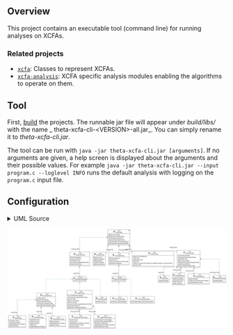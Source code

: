## Overview

This project contains an executable tool (command line) for running analyses on XCFAs.

### Related projects

* [`xcfa`](../xcfa/README.md): Classes to represent XCFAs.
* [`xcfa-analysis`](../xcfa-analysis/README.md): XCFA specific analysis modules enabling the algorithms to operate on them.

## Tool

First, [build](../../doc/Build.md) the projects. The runnable jar file will appear under _build/libs/_ with the name _
theta-xcfa-cli-\<VERSION\>-all.jar_. You can simply rename it to _theta-xcfa-cli.jar_.

The tool can be run with `java -jar theta-xcfa-cli.jar [arguments]`. If no arguments are given, a help screen is
displayed about the arguments and their possible values. For
example `java -jar theta-xcfa-cli.jar --input program.c --loglevel INFO` runs the default analysis with logging on
the `program.c` input file.

## Configuration

<details><summary>UML Source</summary>

``` plantuml
@startuml

!theme plain
skinparam linetype ortho

interface SpecBackendConfig << interface >>
interface SpecFrontendConfig << interface >>

entity  ArgConfig << data >> {
   disable: Boolean
}
entity  BMCConfig << data >> {
   bmcSolver: String
   nonLfPath: Boolean
   validateBMCSolver: Boolean
   disable: Boolean
}
entity  BackendConfig<T> << data >> {
   inProcess: Boolean
   backend: Backend
   timeoutMs: Long
   specConfig: SpecBackendConfig
   solverHome: String
}
entity  BoundedConfig << data >> {
   maxBound: Int
   objects: Set<Config>
   bmcConfig: BMCConfig
   indConfig: InductionConfig
   itpConfig: InterpolationConfig
}
entity  CFrontendConfig << data >> {
   arithmetic: ArithmeticType
}
entity  CHCFrontendConfig << data >> {
   chcTransformation: ChcTransformation
}
entity  COutputConfig << data >> {
   useExArr: Boolean
   useRange: Boolean
   disable: Boolean
   useArr: Boolean
}
entity  CegarAbstractorConfig << data >> {
   search: Search
   maxEnum: Int
   validateAbstractionSolver: Boolean
   abstractionSolver: String
   domain: Domain
}
entity  CegarConfig << data >> {
   coi: ConeOfInfluenceMode
   refinerConfig: CegarRefinerConfig
   porLevel: POR
   objects: Set<Config>
   initPrec: InitPrec
   abstractorConfig: CegarAbstractorConfig
   porRandomSeed: Int
   cexMonitor: CexMonitorOptions
}
entity  CegarRefinerConfig << data >> {
   pruneStrategy: PruneStrategy
   exprSplitter: ExprSplitterOptions
   refinement: Refinement
   validateRefinementSolver: Boolean
   refinementSolver: String
}
entity  DebugConfig << data >> {
   logLevel: Level
   argdebug: Boolean
   debug: Boolean
   argToFile: Boolean
   stacktrace: Boolean
}
entity  FrontendConfig<T> << data >> {
   lbeLevel: LbeLevel
   loopUnroll: Int
   specConfig: SpecFrontendConfig
   inputType: InputType
}
entity  InductionConfig << data >> {
   indMinBound: Int
   indSolver: String
   disable: Boolean
   indFreq: Int
   validateIndSolver: Boolean
}
entity  InputConfig << data >> {
   property: ErrorDetection
   catFile: File?
   propertyFile: File?
   input: File?
   xcfaWCtx: Triple<XCFA, Collection<GraphConstraint>, ParseContext>?
   parseCtx: File?
}
entity  InterpolationConfig << data >> {
   disable: Boolean
   validateItpSolver: Boolean
   itpSolver: String
}
entity  OutputConfig << data >> {
   versionInfo: Boolean
   COutputConfig: COutputConfig
   resultFolder: File
   objects: Set<Config>
   xcfaOutputConfig: XcfaOutputConfig
   argConfig: ArgConfig
   witnessConfig: WitnessConfig
}
entity  PortfolioConfig << data >> {
   portfolio: String
}
entity  WitnessConfig << data >> {
   disable: Boolean
   validateConcretizerSolver: Boolean
   concretizerSolver: String
}
entity  XcfaConfig<F, B> << data >> {
   objects: Set<Config>
   debugConfig: DebugConfig
   inputConfig: InputConfig
   outputConfig: OutputConfig
   frontendConfig: FrontendConfig<F>
   backendConfig: BackendConfig<B>
}
entity  XcfaOutputConfig << data >> {
   disable: Boolean
}

BackendConfig         "1" *-[#595959,plain]d->  "specConfig\n1" SpecBackendConfig
BoundedConfig          -[#008200,dashed]u-^  SpecBackendConfig
BoundedConfig         "1" *-[#595959,plain]d-> "bmcConfig\n1" BMCConfig
BoundedConfig         "1" *-[#595959,plain]d-> "indConfig\n1" InductionConfig
BoundedConfig         "1" *-[#595959,plain]d-> "itpConfig\n1" InterpolationConfig
CFrontendConfig        -[#008200,dashed]u-^  SpecFrontendConfig
CHCFrontendConfig      -[#008200,dashed]u-^  SpecFrontendConfig
CegarConfig            -[#008200,dashed]u-^  SpecBackendConfig
CegarConfig           "1" *-[#595959,plain]d-> "abstractorConfig\n1" CegarAbstractorConfig
CegarConfig           "1" *-[#595959,plain]d-> "refinerConfig\n1" CegarRefinerConfig
FrontendConfig        "1" *-[#595959,plain]d-> "specConfig\n1" SpecFrontendConfig
OutputConfig          "1" *-[#595959,plain]d-> "argConfig\n1" ArgConfig
OutputConfig          "1" *-[#595959,plain]d-> "cOutputConfig\n1" COutputConfig
OutputConfig          "1" *-[#595959,plain]d-> "witnessConfig\n1" WitnessConfig
OutputConfig          "1" *-[#595959,plain]d-> "xcfaOutputConfig\n1" XcfaOutputConfig
PortfolioConfig        -[#008200,dashed]u-^  SpecBackendConfig
XcfaConfig            "1" *-[#595959,plain]d-> "backendConfig\n1" BackendConfig
XcfaConfig            "1" *-[#595959,plain]d-> "debugConfig\n1" DebugConfig
XcfaConfig            "1" *-[#595959,plain]d-> "frontendConfig\n1" FrontendConfig
XcfaConfig            "1" *-[#595959,plain]d-> "inputConfig\n1" InputConfig
XcfaConfig            "1" *-[#595959,plain]d-> "outputConfig\n1" OutputConfig
@enduml
```

</details>

![](config_diagram.svg)
